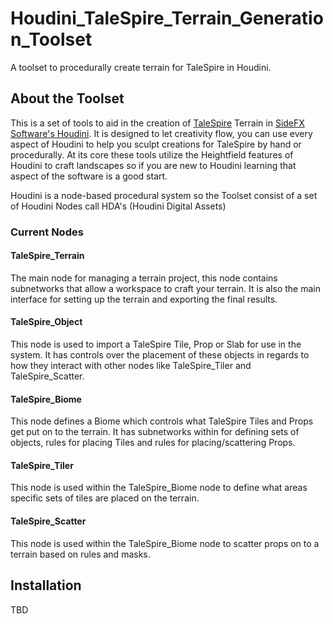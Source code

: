 # Houdini_TaleSpire_Terrain_Generation_Toolset
A toolset to procedurally create terrain for TaleSpire in Houdini.

## About the Toolset
This is a set of tools to aid in the creation of [TaleSpire](https://talespire.com/) Terrain in [SideFX Software's Houdini](https://www.sidefx.com/products/houdini/).
It is designed to let creativity flow, you can use every aspect of Houdini to help you sculpt creations for TaleSpire by hand or procedurally. 
At its core these tools utilize the Heightfield features of Houdini to craft landscapes so if you are new to Houdini learning that aspect of the software is a good start.

Houdini is a node-based procedural system so the Toolset consist of a set of Houdini Nodes call HDA's (Houdini Digital Assets)

### Current Nodes
#### TaleSpire_Terrain
The main node for managing a terrain project, this node contains subnetworks that allow a workspace to craft your terrain. 
It is also the main interface for setting up the terrain and exporting the final results.
#### TaleSpire_Object
This node is used to import a TaleSpire Tile, Prop or Slab for use in the system. It has controls over the placement of these
objects in regards to how they interact with other nodes like TaleSpire_Tiler and TaleSpire_Scatter.
#### TaleSpire_Biome
This node defines a Biome which controls what TaleSpire Tiles and Props get put on to the terrain. It has subnetworks within for 
defining sets of objects, rules for placing Tiles and rules for placing/scattering Props.
#### TaleSpire_Tiler
This node is used within the TaleSpire_Biome node to define what areas specific sets of tiles are placed on the terrain.
#### TaleSpire_Scatter
This node is used within the TaleSpire_Biome node to scatter props on to a terrain based on rules and masks.

## Installation
TBD
